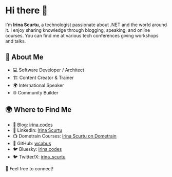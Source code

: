 # Hi there 👋

I'm **Irina Scurtu**, a technologist passionate about .NET and the world around it. I enjoy sharing knowledge through blogging, speaking, and online courses.
You can find me at various tech conferences giving workshops and talks.

## 🚀 About Me
- 💻 Software Developer / Architect
- 🏗️ Content Creator & Trainer
- 🌍 International Speaker
- 🌐 Community Builder

## 🌍 Where to Find Me
- 📝 Blog: [irina.codes](https://irina.codes/)
- 👥 LinkedIn: [Irina Scurtu](https://www.linkedin.com/in/irinascurtu/)
- 📺 Dometrain Courses: [Irina Scurtu on Dometrain](https://dometrain.com/author/irina-scurtu/)
- 💾 GitHub: [wcabus](https://github.com/irinascurtu)
- 🐦 Bluesky: [irina.codes](https://bsky.app/profile/irina.codes)
- 🐦 Twitter/X: [irina_scurtu](https://x.com/irina_scurtu)

📩 Feel free to connect!
